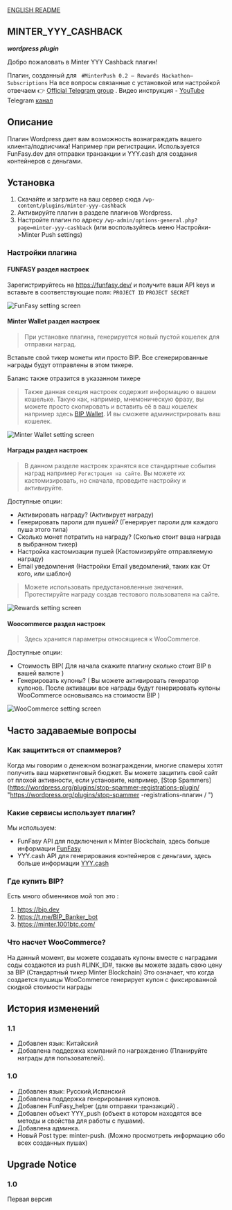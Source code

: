 [ENGLISH README](README.md "README.md")
## MINTER_YYY_CASHBACK ## 
___wordpress plugin___

Добро пожаловать в Minter YYY Cashback плагин!

Плагин, созданный для  ` #MinterPush 0.2 – Rewards Hackathon–Subscriptions`
На все вопросы связанные с установкой или настройкой отвечаем 👉 [Official Telegram group](https://t.me/mntshop_official_group "https://t.me/mntshop_official_group") .
Видео инструкция - [YouTube](https://youtu.be/LLKS-lxTZTs)
Telegram [канал](https://t.me/mntshop_official)

## Описание ##

Плагин Wordpress дает вам возможность вознаграждать вашего клиента/подписчика! Например при регистрации.
 Используется FunFasy.dev для отправки транзакции и YYY.cash для создания контейнеров с деньгами.


## Установка ##

1. Скачайте и загрзите на ваш сервер сюда 
 `/wp-content/plugins/minter-yyy-cashback`  
2. Активируйте плагин в разделе плагинов Wordpress.
3. Настройте плагин по адресу `/wp-admin/options-general.php?page=minter-yyy-cashback` (или воспользуйтесь меню Настройки->Minter Push settings)

### Настройки плагина ###

#### FUNFASY раздел настроек ####

Зарегистрируйтесь на https://funfasy.dev/ и получите ваши API keys и вставьте в соответствующие поля:
`PROJECT ID`
`PROJECT SECRET`

![FunFasy setting screen](assets/screenshot-2.png)

#### Minter Wallet раздел настроек ####
>При установке плагина, генерируется новый пустой кошелек для отправки наград.

Вставьте свой тикер монеты или просто BIP. Все сгенерированные награды будут отправлены в этом тикере.

Баланс также отразится в указанном тикере 

>Также данная секция настроек содержит информацию о вашем кошельке. Такую как, например, мнемоническую фразу, вы можете просто скопировать и вставить её в ваш кошелек например здесь [BIP Wallet](https://wallet.bip.to "BIP Wallet"). И вы сможете администрировать ваш кошелек.

![Minter Wallet setting screen](assets/screenshot-4.png)

#### Награды раздел настроек ####
>В данном разделе настроек хранятся все стандартные события наград например `Регистрация на сайте`. Вы можете их кастомизировать, но сначала, проведите настройку и активируйте.

Доступные опции:
- Активировать награду? (Активирует награду)
- Генерировать пароли для пушей? (Генерирует пароли для каждого пуша этого типа)
- Сколько монет потратить на награду? (Сколько стоит ваша награда в выбранном тикер)
- Настройка кастомизации пушей (Кастомизируйте отправляемую награду)
- Email уведомления (Настройки Email уведомлений, таких как От кого, или шаблон)

>Можете использовать предустановленные значения. Протестируйте награду создав тестового пользователя на сайте.
 

![Rewards setting screen](assets/screenshot-5.png)


#### Woocommerce раздел настроек ####

>Здесь хранится параметры относящиеся к WooCommerce.

Доступные опции:
- Стоимость BIP( Для начала скажите плагину сколько стоит BIP в вашей валюте )
- Генерировать купоны? ( Вы можете активировать генератор купонов. После активации все награды будут генерировать купоны WooCommerce основываясь на стоимости BIP )

![WooCommerce setting screen](assets/screenshot-3.png)

## Часто задаваемые вопросы ##

### Как защититься от спаммеров? ###
Когда мы говорим о денежном вознаграждении, многие спамеры хотят получить ваш маркетинговый бюджет.
 Вы можете защитить свой сайт от плохой активности, если установите, например, [Stop Spammers] (https://wordpress.org/plugins/stop-spammer-registrations-plugin/ "https://wordpress.org/plugins/stop-spammer -registrations-плагин / ")

### Какие сервисы использует плагин? ###

Мы используем:
 * FunFasy API для подключения к Minter Blockchain, здесь больше информации [FunFasy](https://funfasy.dev/ "https://funfasy.dev/")
 * YYY.cash API для генерирования контейнеров с деньгами, здесь больше информации [YYY.cash](https://push.money/swagger "https://push.money/swagger")

### Где купить BIP? ###

Есть много обменников мой топ это :
1. https://bip.dev
2. https://t.me/BIP_Banker_bot
3. https://minter.1001btc.com/


### Что насчет WooCommerce? ###

На данный момент, вы можете создавать купоны вместе с наградами соды создаются из push #LINK_ID#, также вы можете задать свою цену за BIP (Стандартный тикер Minter Blockchain)
 Это означает, что когда создается пушицы WooCommerce генерирует купон с фиксированной скидкой стоимости награды

## История изменений ##

### 1.1 ###
* Добавлен язык: Китайский
* Добавлена поддержка компаний по награждению (Планируйте награды для пользователей). 


### 1.0 ###
* Добавлен язык: Русский,Испанский
* Добавлена поддержка генерирования купонов. 
* Добавлен FunFasy_helper (для отправки транзакций) .
* Добавлен объект YYY_push (объект в котором находятся все методы и свойства для работы с пушами).
* Добавлена админка.
* Новый Post type: minter-push. (Можно просмотреть информацию обо всех созданных пушах)



## Upgrade Notice ##

### 1.0 ###
Первая версия
